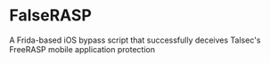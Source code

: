 # FalseRASP
A Frida-based iOS bypass script that successfully deceives Talsec's FreeRASP mobile application protection
